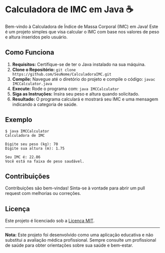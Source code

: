 # Calculadora de IMC em Java ☕

Bem-vindo à Calculadora de Índice de Massa Corporal (IMC) em Java! Este é um projeto simples que visa calcular o IMC com base nos valores de peso e altura inseridos pelo usuário.

## Como Funciona

1. **Requisitos:** Certifique-se de ter o Java instalado na sua máquina.
2. **Clone o Repositório:** `git clone https://github.com/SeuNome/CalculadoraIMC.git`
3. **Compile:** Navegue até o diretório do projeto e compile o código: `javac IMCCalculator.java`
4. **Execute:** Rode o programa com: `java IMCCalculator`
5. **Siga as Instruções:** Insira seu peso e altura quando solicitado.
6. **Resultado:** O programa calculará e mostrará seu IMC e uma mensagem indicando a categoria de saúde.

## Exemplo

```shell
$ java IMCCalculator
Calculadora de IMC

Digite seu peso (kg): 70
Digite sua altura (m): 1.75

Seu IMC é: 22.86
Você está na faixa de peso saudável.
```

## Contribuições

Contribuições são bem-vindas! Sinta-se à vontade para abrir um pull request com melhorias ou correções.

## Licença

Este projeto é licenciado sob a [Licença MIT](LICENSE).

---

**Nota:** Este projeto foi desenvolvido como uma aplicação educativa e não substitui a avaliação médica profissional. Sempre consulte um profissional de saúde para obter orientações sobre sua saúde e bem-estar.
